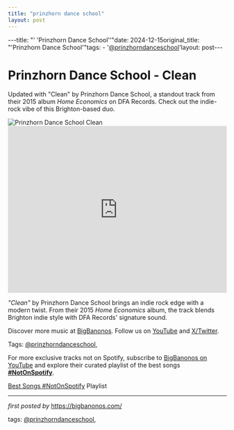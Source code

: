```yaml
---
title: "prinzhorn dance school"
layout: post
---
```

---title: "' 'Prinzhorn Dance School''"date: 2024-12-15original_title: "'Prinzhorn Dance School'"tags:  - '[@prinzhorndanceschool](/tags/prinzhorndanceschool/)'layout: post---<!-- Title of the Post --><h1 >Prinzhorn Dance School - Clean</h1> <!-- Introductory Text --><p >Updated with "Clean" by Prinzhorn Dance School, a standout track from their 2015 album *Home Economics* on DFA Records. Check out the indie-rock vibe of this Brighton-based duo.</p> <!-- Featured Image --><div > <img src="https://f4.bcbits.com/img/0005413755_25.jpg" alt="Prinzhorn Dance School Clean" /></div> <!-- YouTube Video Embed --><div > <iframe width="100%" height="385" src="https://www.youtube.com/embed/mTbq2BNfpEk" title="Prinzhorn Dance School 'Clean' (Official Audio)" frameborder="0" allow="accelerometer; autoplay; clipboard-write; encrypted-media; gyroscope; picture-in-picture; web-share" referrerpolicy="strict-origin-when-cross-origin" allowfullscreen></iframe></div> <!-- Song Information --><div > <p><em>"Clean"</em> by Prinzhorn Dance School brings an indie rock edge with a modern twist. From their 2015 *Home Economics* album, the track blends Brighton indie style with DFA Records' signature sound.</p></div> <!-- Footer Links --><div > <p>Discover more music at <a href="https://bigbanonos.com/" target="_blank">BigBanonos</a>. Follow us on <a href="https://www.youtube.com/[@BigBanonos](/tags/BigBanonos/)" target="_blank">YouTube</a> and <a href="https://x.com/bigbanonos" target="_blank">X/Twitter</a>.</p></div> <!-- Tags --><p >Tags: [@prinzhorndanceschool](/tags/prinzhorndanceschool/),</p><!--Subscribe and Playlist Links--><div>    <p>For more exclusive tracks not on Spotify, subscribe to <a href="https://www.youtube.com/[@BigBanonos](/tags/BigBanonos/)" target="_blank">BigBanonos on YouTube</a> and explore their curated playlist of the best songs <strong>[#NotOnSpotify](/tags/NotOnSpotify/)</strong>.</p>    <p><a href="https://www.youtube.com/playlist?list=PLtuNtuTatqI0kFahUCbtbfenC_ET5O_tr" target="_blank">Best Songs [#NotOnSpotify](/tags/NotOnSpotify/) Playlist<br /></a></p></div><hr /><p><em>first posted by</em> <a href="https://bigbanonos.com/" rel="noopener" target="_new">https://bigbanonos.com/</a></p><p>tags: [@prinzhorndanceschool](/tags/prinzhorndanceschool/),</p>